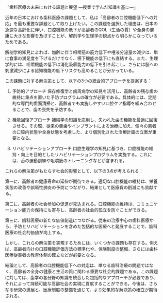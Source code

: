 「歯科医療の未来における課題と展望 ―授業で学んだ知識を基に―」

近年の日本における歯科医療の課題として、私は「高齢者の口腔機能低下への対応」を最も重要な課題として取り上げたい。この課題を選択した理由は、日本の急速な高齢化に伴い、口腔機能の低下が高齢者のQOL（生活の質）や全身の健康に大きな影響を及ぼすことが、解剖学や生理学の観点から明らかになっているためである。

解剖学的知見によれば、加齢に伴う咀嚼筋の筋力低下や唾液分泌量の減少は、単に食事の満足度を下げるだけでなく、嚥下機能の低下にも直結する。また、生理学的には、咀嚼機能の低下は消化吸収能力の低下を引き起こし、さらには脳への刺激減少による認知機能の低下リスクも高めることが分かっている。

この課題に対する解決策として、以下の3つの統合的アプローチを提案する：

1. 予防的アプローチ
保存修復学と歯周病学の知見を活用し、高齢者の残存歯の維持に重点を置いた予防プログラムの確立が必要である。具体的には、定期的な専門的歯面清掃と、高齢者でも実施しやすい口腔ケア指導を組み合わせることで、歯の喪失を予防する。

2. 機能回復アプローチ
補綴学の知識を応用し、失われた歯の機能を最適に回復させる。その際、従来の義歯やインプラントによる治療に加え、個々の患者の口腔内状態や全身状態を考慮した、より個別化された治療計画の立案が重要となる。

3. リハビリテーションアプローチ
口腔生理学の知見に基づき、口腔機能の維持・向上を目的としたリハビリテーションプログラムを実施する。これには、舌の運動訓練や咀嚼筋のトレーニングなどが含まれる。

これらの解決策がもたらす社会的影響として、以下の3点が考えられる：

第一に、高齢者の健康寿命の延伸が期待できる。適切な口腔機能の維持は、栄養状態の改善や誤嚥性肺炎の予防につながり、結果として医療費の削減にも貢献する。

第二に、高齢者の社会参加の促進が見込まれる。口腔機能の維持は、コミュニケーション能力の保持にも寄与し、高齢者の社会的孤立を防ぐことができる。

第三に、歯科医療の新たな価値創造につながる。従来の治療中心の歯科医療から、予防とリハビリテーションを含めた包括的な医療へと発展することで、歯科医療の社会的価値が向上する。

しかし、これらの解決策を実現するためには、いくつかの課題も存在する。例えば、高齢者向けの口腔機能評価方法の標準化や、保険制度の整備、さらには歯科医療従事者の教育体制の確立などが必要となる。

結論として、高齢者の口腔機能低下への対応は、単なる歯科治療の問題ではなく、高齢者の全身の健康と生活の質に関わる重要な社会的課題である。この課題に対しては、歯学の各分野の知識を統合した包括的なアプローチが必要であり、それによって持続可能な高齢社会の実現に貢献することができる。今後は、さらなる研究の進展と、医療制度の整備を通じて、より効果的な解決策の確立が期待される。